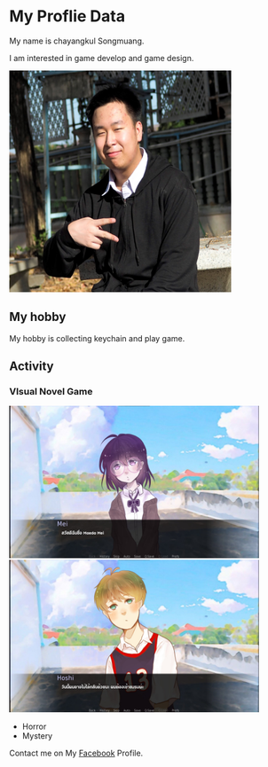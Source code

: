 # My Proflie Data

My name is chayangkul Songmuang.

I am interested in game develop and game design.

<img src="/Images/ProfliePicture.JPG" width="400" height="400">


## My hobby

My hobby is collecting keychain and play game.

## Activity
### VIsual Novel Game

<img src="/Images/VN.jpeg" width="450" height="275"> <img src="/Images/VN2.jpeg" width="450" height="275">

- Horror
- Mystery

Contact me on My [Facebook](https://www.facebook.com/chayangkul.songmuang/) Profile.
